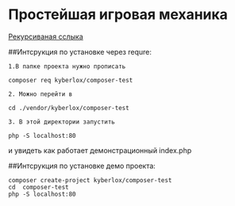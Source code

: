 # Простейшая игровая механика

<a href= "https://packagist.org/packages/kyberlox/composer-test">Рекурсиваная сслыка</a>

##Интсрукция по установке через requre:

    1.В папке проекта нужно прописать
```console
composer req kyberlox/composer-test
```
    2. Можно перейти в
```console
cd ./vendor/kyberlox/composer-test
```
    3. В этой директории запустить
```console
php -S localhost:80
```
и увидеть как работает демонстрационный index.php

##Интсрукция по установке демо проекта:

```console
composer create-project kyberlox/composer-test
cd  composer-test
php -S localhost:80
```